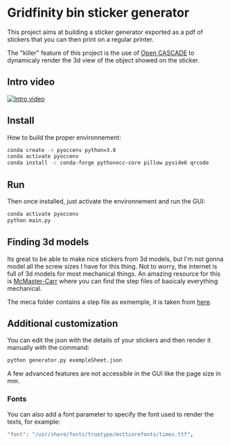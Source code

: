# Gridfinity bin sticker generator

This project aims at building a sticker generator exported as a pdf of stickers that you can then print on a regular printer.

The "killer" feature of this project is the use of [Open CASCADE](https://www.opencascade.com/) to dynamicaly render the 3d view of the object showed on the sticker.

## Intro video

[![Intro video](https://img.youtube.com/vi/FzSsLz4fwTY/0.jpg)](https://youtu.be/FzSsLz4fwTY)

## Install

How to build the proper environnement:

```bash
conda create -n pyoccenv python=3.8
conda activate pyoccenv
conda install -c conda-forge pythonocc-core pillow pyside6 qrcode
```

## Run

Then once installed, just activate the environnement and run the GUI:

```bash
conda activate pyoccenv
python main.py
```

## Finding 3d models

Its great to be able to make nice stickers from 3d models, but I'm not gonna model all the screw sizes I have for this thing. Not to worry, the internet is full of 3d models for most mechanical things. An amazing resource for this is [McMaster-Carr](https://www.mcmaster.com/) where you can find the step files of basicaly everything mechanical.

The meca folder contains a step file as exmemple, it is taken from [here](https://grabcad.com/library/ph-philips-sscrew-1).

## Additional customization

You can edit the json with the details of your stickers and then render it manually with the command:

```bash
python generator.py exempleSheet.json
```
A few advanced features are not accessible in the GUI like the page size in mm.

### Fonts
You can also add a font parameter to specify the font used to render the texts, for example:

```bash
"font": "/usr/share/fonts/truetype/msttcorefonts/times.ttf",
```